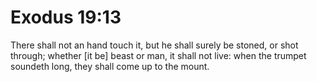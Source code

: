 # Exodus 19:13

There shall not an hand touch it, but he shall surely be stoned, or shot through; whether [it be] beast or man, it shall not live: when the trumpet soundeth long, they shall come up to the mount.